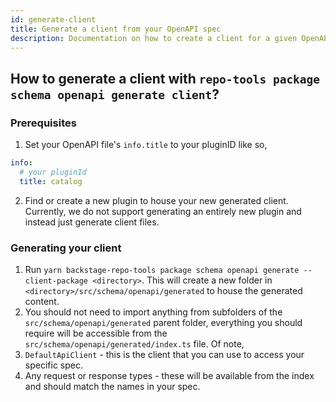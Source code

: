 ```yaml
---
id: generate-client
title: Generate a client from your OpenAPI spec
description: Documentation on how to create a client for a given OpenAPI spec
---
```


## How to generate a client with `repo-tools package schema openapi generate client`?

### Prerequisites

1. Set your OpenAPI file's `info.title` to your pluginID like so,

```yaml
info:
  # your pluginId
  title: catalog
```

2. Find or create a new plugin to house your new generated client. Currently, we do not support generating an entirely new plugin and instead just generate client files.

### Generating your client

1. Run `yarn backstage-repo-tools package schema openapi generate --client-package <directory>`. This will create a new folder in `<directory>/src/schema/openapi/generated` to house the generated content.
2. You should not need to import anything from subfolders of the `src/schema/openapi/generated` parent folder, everything you should require will be accessible from the `src/schema/openapi/generated/index.ts` file. Of note,
3. `DefaultApiClient` - this is the client that you can use to access your specific spec.
4. Any request or response types - these will be available from the index and should match the names in your spec.

